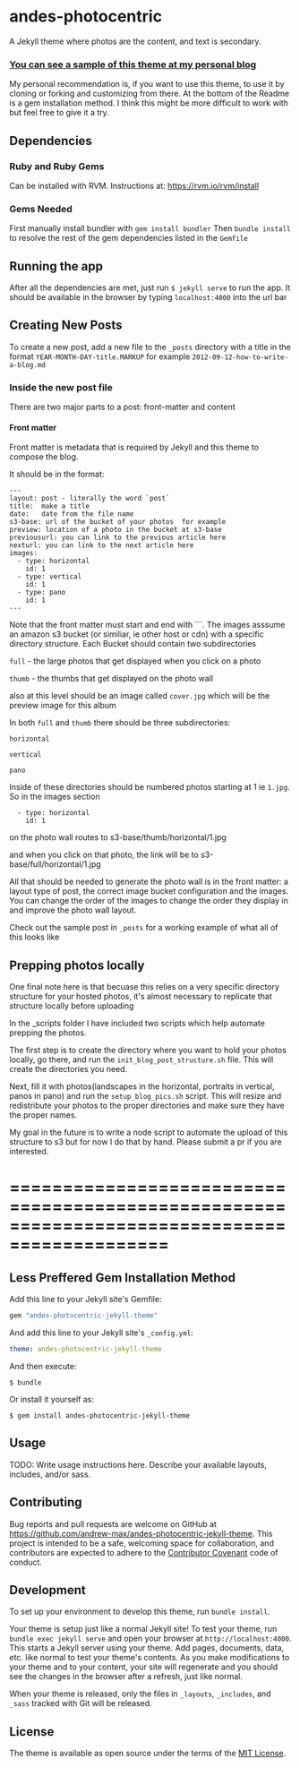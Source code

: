 # andes-photocentric
A Jekyll theme where photos are the content, and text is secondary.

### [You can see a sample of this theme at my personal blog](https://andrew-max.github.io)

My personal recommendation is, if you want to use this theme, to use it by cloning or forking and customizing from there. At the bottom of the Readme is a gem installation method. I think this might be more difficult to work with but feel free to give it a try.


## Dependencies

### Ruby and Ruby Gems
 Can be installed with RVM. Instructions at: https://rvm.io/rvm/install

### Gems Needed
 First manually install bundler with `gem install bundler`
 Then `bundle install` to resolve the rest of the gem dependencies listed in the `Gemfile`

## Running the app

After all the dependencies are met, just run `$ jekyll serve` to run the app.
It should be available in the browser by typing `localhost:4000` into the url bar

## Creating New Posts
To create a new post, add a new file to the `_posts` directory with a title in the format
`YEAR-MONTH-DAY-title.MARKUP`
for example `2012-09-12-how-to-write-a-blog.md`

### Inside the new post file
There are two major parts to a post: front-matter and content

#### Front matter
Front matter is metadata that is required by Jekyll and this theme to compose the blog.

It should be in the format:
```
---
layout: post - literally the word `post`
title:  make a title
date:   date from the file name
s3-base: url of the bucket of your photos  for example
preview: location of a photo in the bucket at s3-base
previousurl: you can link to the previous article here
nexturl: you can link to the next article here
images:
  - type: horizontal
    id: 1
  - type: vertical
    id: 1
  - type: pano
    id: 1
---
```
Note that the front matter must start and end with ```. The images asssume an amazon s3 bucket (or similiar, ie other host or cdn) with a specific directory structure. Each Bucket should contain two subdirectories

`full` - the large photos that get displayed when you click on a photo

`thumb` - the thumbs that get displayed on the photo wall

also at this level should be an image called `cover.jpg` which will be the preview image for this album

In both `full` and `thumb` there should be three subdirectories:

`horizontal`

`vertical`

`pano`

Inside of these directories should be numbered photos starting at 1 ie `1.jpg`. So in the images section

```
  - type: horizontal
    id: 1
```
on the photo wall routes to s3-base/thumb/horizontal/1.jpg

and when you click on that photo, the link will be to s3-base/full/horizontal/1.jpg

All that should be needed to generate the photo wall is in the front matter: a layout type of post, the correct image bucket configuration and the images. You can change the order of the images to change the order they display in and improve the photo wall layout.

Check out the sample post in `_posts` for a working example of what all of this looks like

## Prepping photos locally

One final note here is that becuase this relies on a very specific directory structure for your hosted photos, it's almost necessary to replicate that structure locally before uploading

In the _scripts folder I have included two scripts which help automate prepping the photos.

The first step is to create the directory where you want to hold your photos locally, go there, and run the `init_blog_post_structure.sh` file. This will create the directories you need.

Next, fill it with photos(landscapes in the horizontal, portraits in vertical, panos in pano) and run the `setup_blog_pics.sh` script. This will resize and redistribute your photos to the proper directories and make sure they have the proper names.

My goal in the future is to write a node script to automate the upload of this structure to s3 but for now I do that by hand. Please submit a pr if you are interested.

=============================================================================================
=============================================================================================

## Less Preffered Gem Installation Method

Add this line to your Jekyll site's Gemfile:

```ruby
gem "andes-photocentric-jekyll-theme"
```

And add this line to your Jekyll site's `_config.yml`:

```yaml
theme: andes-photocentric-jekyll-theme
```

And then execute:

    $ bundle

Or install it yourself as:

    $ gem install andes-photocentric-jekyll-theme

## Usage

TODO: Write usage instructions here. Describe your available layouts, includes, and/or sass.

## Contributing

Bug reports and pull requests are welcome on GitHub at https://github.com/andrew-max/andes-photocentric-jekyll-theme. This project is intended to be a safe, welcoming space for collaboration, and contributors are expected to adhere to the [Contributor Covenant](http://contributor-covenant.org) code of conduct.

## Development

To set up your environment to develop this theme, run `bundle install`.

Your theme is setup just like a normal Jekyll site! To test your theme, run `bundle exec jekyll serve` and open your browser at `http://localhost:4000`. This starts a Jekyll server using your theme. Add pages, documents, data, etc. like normal to test your theme's contents. As you make modifications to your theme and to your content, your site will regenerate and you should see the changes in the browser after a refresh, just like normal.

When your theme is released, only the files in `_layouts`, `_includes`, and `_sass` tracked with Git will be released.

## License

The theme is available as open source under the terms of the [MIT License](http://opensource.org/licenses/MIT).

